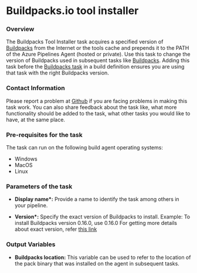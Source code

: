 # Buildpacks.io tool installer


### Overview

The Buildpacks Tool Installer task acquires a specified version of [Buildpacks](https://buildpacks.io/) from the Internet or the tools cache and prepends it to the PATH of the Azure Pipelines Agent (hosted or private). Use this task to change the version of Buildpacks used in subsequent tasks like [Buildpacks](https://github.com/andrewbroekman/buildpacks-vsts-tool/tree/master/Tasks/BuildpacksTaskV1).
Adding this task before the [Buildpacks task](https://github.com/andrewbroekman/buildpacks-vsts-tool/tree/master/Tasks/BuildpacksTaskV1) in a build definition ensures you are using that task with the right Buildpacks version.


### Contact Information

Please report a problem at [Github](https://github.com/andrewbroekman/buildpacks-vsts-tool/issues) if you are facing problems in making this task work. You can also share feedback about the task like, what more functionality should be added to the task, what other tasks you would like to have, at the same place.


### Pre-requisites for the task

The task can run on the following build agent operating systems:
- Windows
- MacOS
- Linux


### Parameters of the task

* **Display name\*:** Provide a name to identify the task among others in your pipeline.

* **Version\*:** Specify the exact version of Buildpacks to install.
Example: 
    To install Buildpacks version 0.16.0, use 0.16.0
For getting more details about exact version, refer [this link](https://github.com/buildpacks/pack/releases)


### Output Variables

* **Buildpacks location:** This variable can be used to refer to the location of the pack binary that was installed on the agent in subsequent tasks.
